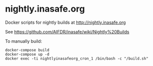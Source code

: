 # nightly.inasafe.org

Docker scripts for nightly builds at http://nightly.inasafe.org

See https://github.com/AIFDR/inasafe/wiki/Nightly%20Builds


To manually build:

```
docker-compose build
docker-compose up -d
docker exec -ti nightlyinasafeorg_cron_1 /bin/bash -c "/build.sh"
```

